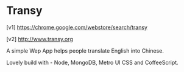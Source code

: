 Transy
======

[v1] https://chrome.google.com/webstore/search/transy

[v2] http://www.transy.org

A simple Wep App helps people translate English into Chinese.

Lovely build with - Node, MongoDB, Metro UI CSS and CoffeeScript.
